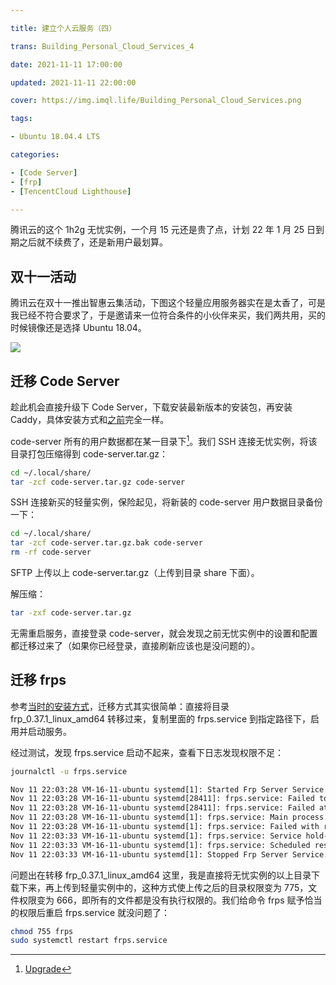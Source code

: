 ```yaml
---

title: 建立个人云服务（四）

trans: Building_Personal_Cloud_Services_4

date: 2021-11-11 17:00:00

updated: 2021-11-11 22:00:00

cover: https://img.imql.life/Building_Personal_Cloud_Services.png

tags:

- Ubuntu 18.04.4 LTS

categories:

- [Code Server]
- [frp]
- [TencentCloud Lighthouse]

---
```


腾讯云的这个 1h2g 无忧实例，一个月 15 元还是贵了点，计划 22 年 1 月 25 日到期之后就不续费了，还是新用户最划算。

<!-- more -->

## 双十一活动

腾讯云在双十一推出智惠云集活动，下图这个轻量应用服务器实在是太香了，可是我已经不符合要求了，于是邀请来一位符合条件的小伙伴来买，我们两共用，买的时候镜像还是选择 Ubuntu 18.04。

![](https://img.imql.life/illustrations/Ft6C4J00_fOZ3UhbCHDmc47VujG5.jpeg)

## 迁移 Code Server

趁此机会直接升级下 Code Server，下载安装最新版本的安装包，再安装 Caddy，具体安装方式和[之前](<https://blog.ql-isaac.cn/2021/09/08/Building_Personal_Cloud_Services(1)/#code-server>)完全一样。

code-server 所有的用户数据都在某一目录下[^1]。我们 SSH 连接无忧实例，将该目录打包压缩得到 code-server.tar.gz：

```bash
cd ~/.local/share/
tar -zcf code-server.tar.gz code-server
```

SSH 连接新买的轻量实例，保险起见，将新装的 code-server 用户数据目录备份一下：

```bash
cd ~/.local/share/
tar -zcf code-server.tar.gz.bak code-server
rm -rf code-server
```

SFTP 上传以上 code-server.tar.gz（上传到目录 share 下面）。

解压缩：

```bash
tar -zxf code-server.tar.gz
```

无需重启服务，直接登录 code-server，就会发现之前无忧实例中的设置和配置都迁移过来了（如果你已经登录，直接刷新应该也是没问题的）。

## 迁移 frps

参考[当时的安装方式](<https://blog.ql-isaac.cn/2021/10/13/Building_Personal_Cloud_Services(3)/#%E5%AE%89%E8%A3%85-frps>)，迁移方式其实很简单：直接将目录 frp_0.37.1_linux_amd64 转移过来，复制里面的 frps.service 到指定路径下，启用并启动服务。

经过测试，发现 frps.service 启动不起来，查看下日志发现权限不足：

```bash
journalctl -u frps.service
```

```latex
Nov 11 22:03:28 VM-16-11-ubuntu systemd[1]: Started Frp Server Service.
Nov 11 22:03:28 VM-16-11-ubuntu systemd[28411]: frps.service: Failed to execute command: Permission denied
Nov 11 22:03:28 VM-16-11-ubuntu systemd[28411]: frps.service: Failed at step EXEC spawning /home/ubuntu/frp_0.37.1_linux_amd64/frps: Permission denied
Nov 11 22:03:28 VM-16-11-ubuntu systemd[1]: frps.service: Main process exited, code=exited, status=203/EXEC
Nov 11 22:03:28 VM-16-11-ubuntu systemd[1]: frps.service: Failed with result 'exit-code'.
Nov 11 22:03:33 VM-16-11-ubuntu systemd[1]: frps.service: Service hold-off time over, scheduling restart.
Nov 11 22:03:33 VM-16-11-ubuntu systemd[1]: frps.service: Scheduled restart job, restart counter is at 1.
Nov 11 22:03:33 VM-16-11-ubuntu systemd[1]: Stopped Frp Server Service.
```

问题出在转移 frp_0.37.1_linux_amd64 这里，我是直接将无忧实例的以上目录下载下来，再上传到轻量实例中的，这种方式使上传之后的目录权限变为 775，文件权限变为 666，即所有的文件都是没有执行权限的。我们给命令 frps 赋予恰当的权限后重启 frps.service 就没问题了：

```bash
chmod 755 frps
sudo systemctl restart frps.service
```

[^1]: [Upgrade](https://github.com/cdr/code-server/blob/main/docs/upgrade.md)
